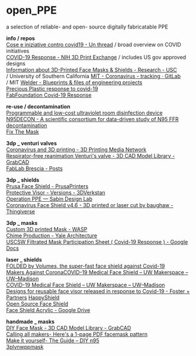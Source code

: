 # open_PPE
a selection of reliable- and open- source digitally fabricatable PPE <br />

**info / repos** <br />
[Cose e iniziative contro covid19 - Un thread](https://www.facebook.com/ntotao/posts/10219347080780793?comment_id=10219350910716539&notif_id=1586419704025860&notif_t=comment_mention) / broad overview on COVID initiatives <br />
[COVID-19 Response - NIH 3D Print Exchange](https://3dprint.nih.gov/collections/covid-19-response) / includes US gov approved designs <br />
[Information about 3D-Printed Face Masks & Shields - Research - USC](https://research.usc.edu/information-about-3d-printed-face-masks/) <br /> / University of Southern California
[MIT - Coronavirus - tracking · GitLab](https://gitlab.cba.mit.edu/pub/coronavirus/tracking) <br /> / MIT
[Welder - Blueprints & files of engineering projects](https://www.welder.app/projects?tags=COVID-19&fbclid=IwAR1wv9bC9l_GMFSgs7lpEOt59cvVOX7u8lqTrQe5p-36wexmC1SulHwIAUA) <br />
[Precious Plastic response to covid-19](https://preciousplastic.com/covid-19?fbclid=IwAR2SOU_uiFKf8lNrXTrbdhXUrKZQ_d2GHyphEcVmzBWQYVrB4IxyJv-YxFs) <br />
[FabFoundation Covid-19 Response](https://fabfoundation.org/Covid19-Blast) <br />

**re-use / decontamination** <br />
[Programmable and low-cost ultraviolet room disinfection device](https://www.sciencedirect.com/science/article/pii/S2468067218300452) <br />
[N95DECON - A scientific consortium for data-driven study of N95 FFR decontamination](https://www.n95decon.org/) <br />
[Fix The Mask](https://www.fixthemask.com/?fbclid=IwAR1xJZYNWguqhehezmL46Wflp7XS5Vpoh9vSohpq_-J7iQMq_FAqU6vR8gM) <br />

**3dp _ venturi valves** <br />
[Coronavirus and 3D printing - 3D Printing Media Network](https://www.3dprintingmedia.network/covid-19-3d-printed-valve-for-reanimation-device/?fbclid=IwAR1hnZtengczNg8H-7Lrg5git9npneVLKyhdAb3fqu7Ho3oT_BBmUt5DtgY) <br />
[Respirator-free reanimation Venturi's valve - 3D CAD Model Library - GrabCAD](https://grabcad.com/library/respirator-free-reanimation-venturi-s-valve-1?fbclid=IwAR0JdBo2uUgi1c_L8gEFTTtm23iniV2nVnGcfo0KI48-I8XT0XIywrkKRW0) <br />
[FabLab Brescia - Posts](https://www.facebook.com/fablabbrescia/posts/2631266923776757) <br />

**3dp _ shields** <br />
[Prusa Face Shield - PrusaPrinters](https://www.prusaprinters.org/prints/25857-prusa-protective-face-shield-rc2?fbclid=IwAR2N0clR4VZY5pWaf1kwIRQFB6r9vUO72aHBt3jhm0SG27Vt7Rgy8WbvaOM) <br />
[Protective Visor - Versions - 3DVerkstan](https://3dverkstan.se/protective-visor/protective-visor-versions/?fbclid=IwAR1Whw8yU7o1MEBpZjRwY9s2vHVvJynIT9011B8rbjab7bt40pRMubLz5P4) <br />
[Operation PPE — Sabin Design Lab](https://www.sabinlab.com/operation-ppe?fbclid=IwAR2ktnJwgcjVHxSWo61Sy_FsQ20m8J3uRu5wurUCmJpwu4tBlB7-Ov-TG00) <br />
[Coronavirus Face Shield v4.6 - 3D printed or laser cut by baughaw - Thingiverse](https://www.thingiverse.com/thing:4241798?fbclid=IwAR1Whw8yU7o1MEBpZjRwY9s2vHVvJynIT9011B8rbjab7bt40pRMubLz5P4) <br />

**3dp _ masks** <br />
[Custom 3D printed Mask - WASP](https://www.3dwasp.com/en/3d-printed-mask-from-3d-scanning/) <br />
[Chime Production - Yale Architecture](https://www.architecture.yale.edu/news/chime-production?fbclid=IwAR0cnaXbEVsCK_9NXhAl322hppbV80x1_Y4OY0TDkMSHYsvHnPPooinwJ3c) <br />
[USCSW Filtrated Mask Participation Sheet ( Covid-19 Response ) - Google Docs](https://docs.google.com/document/d/1tvyMxYnkyuFIV4GF0stR4CHbT0cV2T4gk_gfjVRiLMg/edit?fbclid=IwAR1rhHNV2_zE-xr162cnWlDDucHCvnUER_OuU9qo_Kp7YkYVXYjmnqhF6ts) <br />

**laser _ shields** <br />
[FOLDED by Volumes, the super-fast face shield against Covid-19](https://medium.com/@wevolumes/folded-by-volumes-the-super-fast-face-shield-against-covid-19-51fcf69c10e) <br />
[Makers Against CoronaCOVID-19 Medical Face Shield – UW Makerspace – UW–Madison](https://makersagainstcorona.org/) <br />
[COVID-19 Medical Face Shield – UW Makerspace – UW–Madison](https://making.engr.wisc.edu/shield/?fbclid=IwAR3kVhmuXvrBzJIw47Wbmrje_044YpyQjH9NvZfQk-6VeBOXQtIwPOJdXVg) <br />
[Designs for reusable face visor released in response to Covid-19 - Foster + Partners](https://www.fosterandpartners.com/news/archive/2020/04/foster-partners-shares-the-prototype-design-for-a-reusable-face-visor/)
[HappyShield](https://happyshield.github.io/) <br />
[Open Source Face Shield](https://www.notion.so/Open-Source-Face-Shield-c7ebd84f2dbe4be5ab0974c85c49d9ff) <br />
[Face Shield Acrylic - Google Drive](https://drive.google.com/drive/folders/1RmbCbBoOyIvcxbLGkhum13ZqK6MtHdRz?fbclid=IwAR37BqOswDLMuekXjPRxNjhafUYMm8S4fGZFIQoIH-uUHDpMxXxwRePB9g4) <br />

**handmade _ masks** <br />
[DIY Face Mask - 3D CAD Model Library - GrabCAD](https://grabcad.com/library/diy-face-mask-1?fbclid=IwAR2v01_CevhvCn-WTCh4244j2XUbxjQ4LPIIqNNEYiJi65NIenOKyhPW9N4) <br />
[Calling all makers- Here's a 1-page PDF facemask pattern](https://freesewing.org/blog/facemask-frenzy/?fbclid=IwAR0d_0GfkBt2HAnO_wvaX7AeTna7lQQ6cYrPrlOeKp3ZFOJGu2O6IZq8H50) <br />
[Make it yourself- The Guide – DIY n95](http://diyn95.com/index.php/make-it-yourself-the-guide/?fbclid=IwAR1u9svt0a__rShWHLHnVRMW3rHttedRMf2YKnrVPfrqyi-TJOq1nzVThD4) <br />
[3plynwppmask](http://www.angelapeebles.ca/covid19/3plynwppmask.html?fbclid=IwAR3Dpemo2_HigRv5U3LbvpsRk-0d9LOdCV7cPnbv4_cgGDvqWjPpPJOWrNU) <br />
